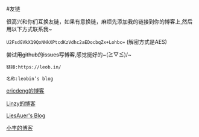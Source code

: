 #友链

很高兴和你们互换友链，如果有意换链，麻烦先添加我的链接到你的博客上,然后用以下方式联系我~

`U2FsdGVkX19QxNNkXPtcdKzVdhc2aEDocbqZx+Lohbc=` (解密方式是AES)

~~尝试用github的issues写博客~~,感觉挺好的~\(≧▽≦)/~

`链接:https://leob.in/`

`名称:leobin’s blog`

[ericdeng的博客](http://ericdeng.net/)


[Linzy的博客](http://linzyjx.com/)


[LiesAuer's Blog](http://blog.liesauer.net/) 


[小丰的博客](http://xfsauce.com/)
